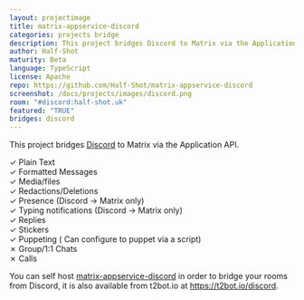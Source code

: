 ```yaml
---
layout: projectimage
title: matrix-appservice-discord
categories: projects bridge
description: This project bridges Discord to Matrix via the Application Service API
author: Half-Shot
maturity: Beta
language: TypeScript
license: Apache
repo: https://github.com/Half-Shot/matrix-appservice-discord
screenshot: /docs/projects/images/discord.png
room: "#discord:half-shot.uk"
featured: "TRUE"
bridges: discord
---
```


This project bridges [Discord](https://discordapp.com) to Matrix via the Application API.

&#10003; Plain Text  
&#10003; Formatted Messages  
&#10003; Media/files  
&#10003; Redactions/Deletions  
&#10003; Presence  (Discord &#8594; Matrix only)  
&#10003; Typing notifications (Discord &#8594; Matrix only)  
&#10003; Replies  
&#10003; Stickers  
&#10003; Puppeting ( Can configure to puppet via a script)  
&#10007; Group/1:1 Chats  
&#10007; Calls

You can self host [matrix-appservice-discord](https://github.com/Half-Shot/matrix-appservice-discord) in order to bridge your rooms
from Discord, it is also available from t2bot.io at <https://t2bot.io/discord>.
